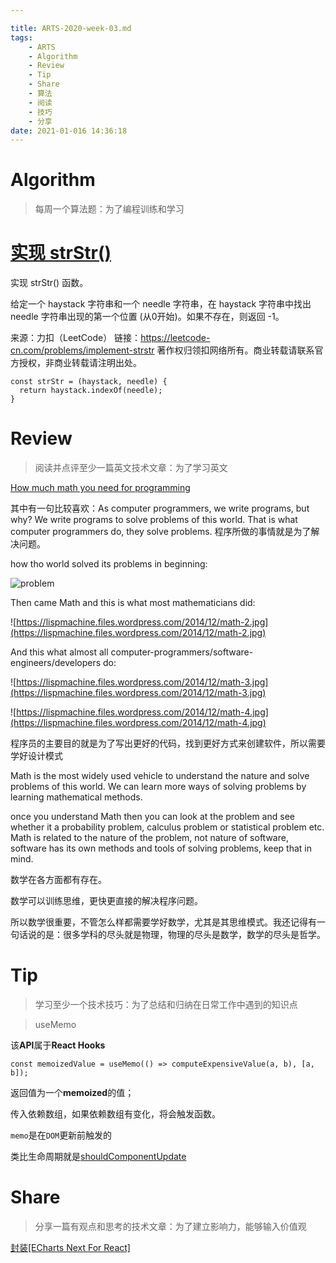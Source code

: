 ```yaml
---

title: ARTS-2020-week-03.md
tags:
    - ARTS
    - Algorithm
    - Review
    - Tip
    - Share
    - 算法
    - 阅读
    - 技巧
    - 分享
date: 2021-01-016 14:36:18
---
```


# Algorithm

> 每周一个算法题：为了编程训练和学习

# [实现 strStr()](https://leetcode-cn.com/problems/implement-strstr/)

实现 strStr() 函数。

给定一个 haystack 字符串和一个 needle 字符串，在 haystack 字符串中找出 needle 字符串出现的第一个位置 (从0开始)。如果不存在，则返回  -1。

来源：力扣（LeetCode）
链接：https://leetcode-cn.com/problems/implement-strstr
著作权归领扣网络所有。商业转载请联系官方授权，非商业转载请注明出处。



```tsx
const strStr = (haystack, needle) {
  return haystack.indexOf(needle);
}
```



# Review

> 阅读并点评至少一篇英文技术文章：为了学习英文

[How much math you need for programming](https://lispmachine.wordpress.com/2014/12/05/how-much-math-you-need-for-programming/)

其中有一句比较喜欢：As computer programmers, we write programs, but why? We write programs to solve problems of this world. That is what computer programmers do, they solve problems. 程序所做的事情就是为了解决问题。

how tho world solved its problems in beginning:

![problem](https://lispmachine.files.wordpress.com/2014/12/math-1.jpg)

Then came Math and this is what most mathematicians did:

![https://lispmachine.files.wordpress.com/2014/12/math-2.jpg](https://lispmachine.files.wordpress.com/2014/12/math-2.jpg)

And this what almost all computer-programmers/software-engineers/developers do:

![https://lispmachine.files.wordpress.com/2014/12/math-3.jpg](https://lispmachine.files.wordpress.com/2014/12/math-3.jpg)



![https://lispmachine.files.wordpress.com/2014/12/math-4.jpg](https://lispmachine.files.wordpress.com/2014/12/math-4.jpg)

程序员的主要目的就是为了写出更好的代码，找到更好方式来创建软件，所以需要学好设计模式

Math is the most widely used vehicle to understand the nature and solve problems of this world. We can learn more ways of solving problems by learning mathematical methods.

once you understand Math then you can look at the problem and see whether it a probability problem, calculus problem or statistical problem etc. Math is related to the nature of the problem, not nature of software, software has its own methods and tools of solving problems, keep that in mind.

数学在各方面都有存在。

数学可以训练思维，更快更直接的解决程序问题。

所以数学很重要，不管怎么样都需要学好数学，尤其是其思维模式。我还记得有一句话说的是：很多学科的尽头就是物理，物理的尽头是数学，数学的尽头是哲学。

# Tip

> 学习至少一个技术技巧：为了总结和归纳在日常工作中遇到的知识点

> useMemo

该**API**属于**React Hooks**

```tsx
const memoizedValue = useMemo(() => computeExpensiveValue(a, b), [a, b]);
```

返回值为一个**memoized**的值；

传入依赖数组，如果依赖数组有变化，将会触发函数。

`memo`是在`DOM`更新前触发的

类比生命周期就是[shouldComponentUpdate](https://links.jianshu.com/go?to=https%3A%2F%2Fzh-hans.reactjs.org%2Fdocs%2Fhooks-faq.html%23how-do-lifecycle-methods-correspond-to-hooks)



# Share

> 分享一篇有观点和思考的技术文章：为了建立影响力，能够输入价值观

[封装[ECharts Next For React]](https://mp.weixin.qq.com/s/PNFE0FEnqIL59oE9-A5yOQ)
